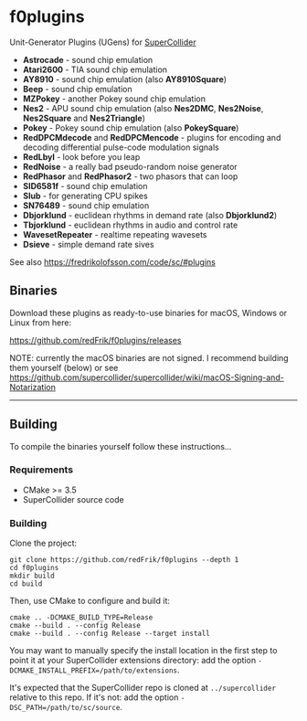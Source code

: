 # f0plugins

Unit-Generator Plugins (UGens) for [SuperCollider](https://supercollider.github.io)

- __Astrocade__ - sound chip emulation
- __Atari2600__ - TIA sound chip emulation
- __AY8910__ - sound chip emulation (also __AY8910Square__)
- __Beep__ - sound chip emulation
- __MZPokey__ - another Pokey sound chip emulation
- __Nes2__ - APU sound chip emulation (also __Nes2DMC__, __Nes2Noise__, __Nes2Square__ and __Nes2Triangle__)
- __Pokey__ - Pokey sound chip emulation (also __PokeySquare__)
- __RedDPCMdecode__ and __RedDPCMencode__ - plugins for encoding and decoding differential pulse-code modulation signals
- __RedLbyl__ - look before you leap
- __RedNoise__ - a really bad pseudo-random noise generator
- __RedPhasor__ and __RedPhasor2__ - two phasors that can loop
- __SID6581f__ - sound chip emulation
- __Slub__ - for generating CPU spikes
- __SN76489__ - sound chip emulation
- __Dbjorklund__ - euclidean rhythms in demand rate (also __Dbjorklund2__)
- __Tbjorklund__ - euclidean rhythms in audio and control rate
- __WavesetRepeater__ - realtime repeating wavesets
- __Dsieve__ - simple demand rate sives

See also <https://fredrikolofsson.com/code/sc/#plugins>

## Binaries

Download these plugins as ready-to-use binaries for macOS, Windows or Linux from here:

<https://github.com/redFrik/f0plugins/releases>

NOTE: currently the macOS binaries are not signed. I recommend building them yourself (below) or see https://github.com/supercollider/supercollider/wiki/macOS-Signing-and-Notarization

---

## Building

To compile the binaries yourself follow these instructions...

### Requirements

- CMake >= 3.5
- SuperCollider source code

### Building

Clone the project:

    git clone https://github.com/redFrik/f0plugins --depth 1
    cd f0plugins
    mkdir build
    cd build

Then, use CMake to configure and build it:

    cmake .. -DCMAKE_BUILD_TYPE=Release
    cmake --build . --config Release
    cmake --build . --config Release --target install

You may want to manually specify the install location in the first step to point it at your
SuperCollider extensions directory: add the option `-DCMAKE_INSTALL_PREFIX=/path/to/extensions`.

It's expected that the SuperCollider repo is cloned at `../supercollider` relative to this repo. If
it's not: add the option `-DSC_PATH=/path/to/sc/source`.
